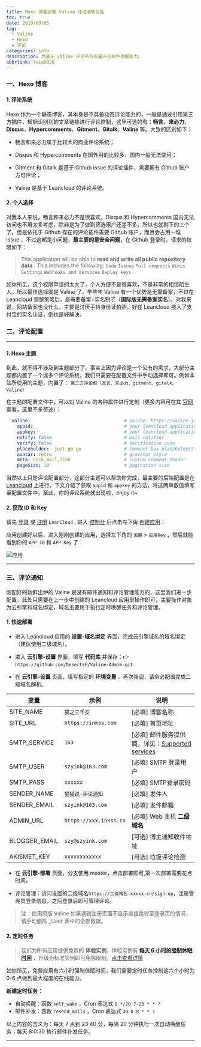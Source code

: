 ```yaml
---
title: Hexo 博客部署 Valine 评论通知功能
toc: true
date: 2019/09/05
tag:
  - Valine
  - Hexo
  - 评论
categories: info
description: 为基于 Valine 评论系统部署评论邮件提醒能力。
abbrlink: faca9026
---
```


### 一、Hexo 博客

#### 1️. 评论系统

Hexo 作为一个静态博客，其本身是不具备动态评论能力的，一般是通过引用第三方插件，根据识别到的文章链接进行评论控制，这里可选的有：**畅言**、**来必力**、**Disqus**、**Hypercomments**、**Gitment**、**Gitalk**、**Valine** 等。大致的区别如下：

- 畅言和来必力属于比较大的商业评论系统；

- Disqus 和 Hypercomments 在国外用的比较多，国内一般无法使用；

- Gitment 和 Gitalk 是基于 Github issue 的评论插件，需要拥有 Github 账户方可评论；

- Valine 是基于 Leancloud 的评论系统。

#### 2. 个人选择

对我本人来说，畅言和来必力不是很喜欢，Disqus 和 Hypercomments 国内无法访问也不用太多考虑，除非是为了做到筛选用户还差不多，所以也就剩下的三个了。但是依托于 Github 存在的评论插件需要 Github 账户，而且会占用一堆 issue ，不过这都是小问题，**最主要的是安全问题**，在 Github 登录时，请求的权限如下：

> This application will be able to **read and write all public repository data** . This includes the following:
> `Code` `Issues` `Pull requests` `Wikis` `Settings` `Webhooks and services` `Deploy keys`

如你所见，这个权限申请的太大了，个人方便不是很喜欢，不是非常的相信陌生人。所以最佳选择就是 Valine 了，早些年 Valine 有一个优势是无需备案，不过在 Leancloud 调整策略后，是需要备案+实名制了（**国际版无需备案实名**）。对我来说，网站备案也没什么，主要是讨厌手持身份证拍照，好在 Leancloud 接入了支付宝的实名认证，倒也是好解决。

### 二、评论配置

------

#### 1. Hexo 主题

到此，就不得不涉及到主题部分了，事实上因为评论是一个公有的需求，大部分主题都内置了一个或多个评论系统，我们只需要在配置文件中手动选择即可。例如本站所使用的主题，内置了： `第三方评论框（友言、来必力、gitment、gitalk、Valine）`

在主题的配置文件中，可以对 Valine 的各种属性进行定制（更多内容可在其 [官网](https://valine.js.org/configuration.html) 查看，这里不多赘述）：

```yml
  valine:                                   # Valine. https://valine.js.org
    appid:                                  # your leancloud application appid
    appkey:                                 # your leancloud application appkey
    notify: false                           # mail notifier
    verify: false                           # Verification code
    placeholder:  just go go                # Comment box placeholders
    avatar: retro                           # gravatar style
    meta: nick,mail,link                    # custom comment header
    pageSize: 10                            # pagination size
```

当然以上只是评论配置部分，这部分主题可以帮助你完成，最主要的后端配置是在 [Leancloud](https://leancloud.cn) 上进行，下文介绍了获取 `appid` 和 `appkey` 的方法，将这两串数值填写至配置文件中。至此，你的评论系统就出现啦，enjoy it~

#### 2. 获取 ID 和 Key

请先 [登录](https://leancloud.cn/dashboard/login.html#/signin) 或 [注册](https://leancloud.cn/dashboard/login.html#/signup)  `LeanCloud` , 进入 [控制台](https://leancloud.cn/dashboard/applist.html#/apps) 后点击左下角 [创建应用](https://leancloud.cn/dashboard/applist.html#/newapp)：

应用创建好以后，进入刚刚创建的应用，选择左下角的 `设置` > `应用Key` ，然后就能看到你的 `APP ID` 和 `APP Key` 了：

![应用](https://img.inkss.cn/inkss_cn/img/2019/09/Snipaste_2019-09-06_17-59-29.png)

------

### 三、评论通知

刚配好的新鲜出炉的 Valine 是没有邮件通知和评论管理能力的，这里我们进一步配置，此处只需要在上一步中创建的 Leancloud 应用里操作即可，主要操作对象为云引擎和域名绑定，域名主要用于执行定时唤醒任务和评论管理。

#### 1. 快速部署

- 进入 Leancloud 应用的 **设置-域名绑定** 界面，完成云引擎域名的域名绑定（建议使用二级域名）。

- 进入 **云引擎-设置** 界面，填写 **代码库** 并保存：👉  `https://github.com/DesertsP/Valine-Admin.git`

- 在 **云引擎-设置** 页面，填写指定的 **环境变量** ，再次强调，请务必配置完成二级域名解析。

变量 | 示例 | 说明
--- | ------ | ------
SITE_NAME | `猫之三千岁` | [必填] 博客名称
SITE_URL  | `https://inkss.com` | [必填] 首页地址 
SMTP_SERVICE | `163` | [必填] 邮件服务提供商，详见：[Supported services](https://nodemailer.com/smtp/well-known/#supported-services) 
SMTP_USER | `szyink@163.com` | [必填] SMTP 登录用户
SMTP_PASS | `xxxxxx` | [必填] SMTP登录密码
SENDER_NAME | `猫猫说-评论通知` | [必填] 发件人 
SENDER_EMAIL | `szyink@163.com` | [必填] 发件邮箱
ADMIN_URL | `https://xxx.inkss.cn` | [必填] Web 主机 **二级域名**
BLOGGER_EMAIL | `szy@szyink.com` | [可选] 博主通知收件地址
AKISMET_KEY | `xxxxxxxxxxxx` | [可选] 垃圾评论检测

- 在 **云引擎-部署** 页面，分支使用 master，点击部署即可,第一次部署需要花点时间。

- 评论管理：访问设置的二级域名`https://二级域名.xxxxx.cn/sign-up`，注册管理员登录信息，之后登录后即可管理评论。

>注：使用原版 Valine 如果遇到注册页面不显示直接跳转至登录页的情况，请手动删除 _User 表中的全部数据。

#### 2. 定时任务

> 我们为所有应用提供免费的 **体验实例**，体验实例有 [**每天 6 小时的强制休眠时间**](https://leancloud.cn/docs/leanengine_plan.html#hash633315134) ，升级为标准实例即可免除限制。[点击查看详情](https://leancloud.cn/docs/leanengine_plan.html)

如你所见，免费应用有六小时强制休眠时间，我们需要定时任务控制这六个小时为 0-6 点做到最大程度的在线能力。

**新建定时任务：**

- 自动唤醒：函数 `self_wake` ，Cron 表达式 `0 */20 7-23 * * ?`
- 邮件补发：函数 `resend_mails` ，Cron 表达式 `30 0 8 * * ?`

以上内容的含义为：每天 7 点到 23:40 分，每隔 20 分钟执行一次自动唤醒任务；每天 8:0:30 执行邮件补发任务。

------
